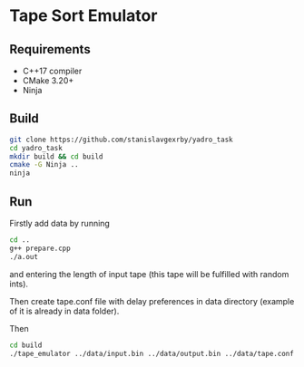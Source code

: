 # Tape Sort Emulator

## Requirements
- C++17 compiler
- CMake 3.20+
- Ninja

## Build
```bash
git clone https://github.com/stanislavgexrby/yadro_task
cd yadro_task
mkdir build && cd build
cmake -G Ninja ..
ninja
```

## Run
Firstly add data by running  
```bash
cd ..
g++ prepare.cpp
./a.out
```
and entering the length of input tape (this tape will be fulfilled with random ints).

Then create tape.conf file with delay preferences in data directory (example of it is already in data folder).

Then
```bash
cd build
./tape_emulator ../data/input.bin ../data/output.bin ../data/tape.conf
```
